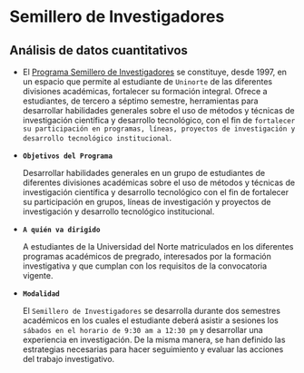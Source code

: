 # Semillero de Investigadores

## Análisis de datos cuantitativos

- El [Programa Semillero de Investigadores](https://www.uninorte.edu.co/web/investigacion-desarrollo-e-innovacion/semillero-de-investigadores) se constituye, desde 1997, en un espacio que permite al estudiante de `Uninorte` de las diferentes divisiones académicas, fortalecer su formación integral. Ofrece a estudiantes, de tercero a séptimo semestre, herramientas para desarrollar habilidades generales sobre el uso de métodos y técnicas de investigación científica y desarrollo tecnológico, con el fin de `fortalecer su participación en programas, líneas, proyectos de investigación y desarrollo tecnológico institucional`.

- **`Objetivos del Programa`**

    Desarrollar habilidades generales en un grupo de estudiantes de diferentes divisiones académicas sobre el uso de métodos y técnicas de investigación científica y desarrollo tecnológico con el fin de fortalecer su participación en grupos, líneas de investigación y proyectos de investigación y desarrollo tecnológico institucional.

- **`A quién va dirigido`**

    A estudiantes de la Universidad del Norte matriculados en los diferentes programas académicos de pregrado, interesados por la formación investigativa y que cumplan con los requisitos de la convocatoria vigente.

- **`Modalidad`**

    El `Semillero de Investigadores` se desarrolla durante dos semestres académicos en los cuales el estudiante deberá asistir a sesiones los `sábados en el horario de 9:30 am a 12:30 pm` y desarrollar una experiencia en investigación. De la misma manera, se han definido las estrategias necesarias para hacer seguimiento y evaluar las acciones del trabajo investigativo.

```{tableofcontents}
```
